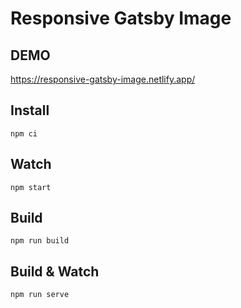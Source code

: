 # Responsive Gatsby Image

## DEMO
https://responsive-gatsby-image.netlify.app/

## Install

```shell script
npm ci
```

## Watch

```shell script
npm start
```

## Build

```shell script
npm run build
```

## Build & Watch

```shell script
npm run serve
```
